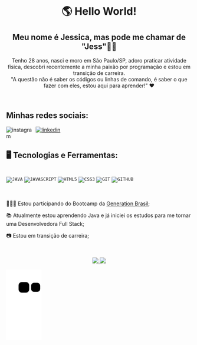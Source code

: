 <h1 align ="center">🌎 Hello World! </h1>

<h2 align ="center">Meu nome é Jessica, mas pode me chamar de "Jess"👋🏽</h2>

<p align ="center">Tenho 28 anos, nasci e moro em São Paulo/SP, adoro praticar atividade física, descobri recentemente a minha paixão por programação e estou em transição de carreira.</br align = "center">
⁠"A questão não é saber os códigos ou linhas de comando, é saber o que fazer com eles, estou aqui para aprender!" ❤</p>

</br>

<div dsplay="inline-block">
 <h2 align="left">Minhas redes sociais:</h2>
 <a href="https://www.instagram.com/jessica.psousa/">
    <img align="left" width="80px" src="https://i.ibb.co/qkGSp1D/instagram.png" alt="instagram" style="vertical-align:top;">
  </a> 
  <a href="https://www.linkedin.com/in/jessica-persou/">
    <img width="80px" src="https://i.ibb.co/RyZx12b/linkedin.png" alt="linkedin" style="vertical-align:top;">
  </a>
</div>

</br>
<div>
<h2> 🖥️ Tecnologias e Ferramentas: </h2>
</br>
<!--<img width="300px" align="center" src="https://i.ibb.co/L078zDC/1615093372747-removebg-preview.png">!-->
<code><img width="40px" src="https://cdn.jsdelivr.net/gh/devicons/devicon/icons/java/java-original.svg" title = "JAVA"/></code>
<code><img width="40px" src="https://cdn.jsdelivr.net/gh/devicons/devicon/icons/javascript/javascript-original.svg" title = "JAVASCRIPT"/></code>
<code><img width="40px" src="https://cdn.jsdelivr.net/gh/devicons/devicon/icons/html5/html5-original-wordmark.svg" title = "HTML5"/></code>
<code><img width="40px" src="https://cdn.jsdelivr.net/gh/devicons/devicon/icons/css3/css3-original-wordmark.svg" title = "CSS3"/></code>
<code><img width="40px" src="https://cdn.jsdelivr.net/gh/devicons/devicon/icons/git/git-original.svg" title = "GIT"/></code>
<code><img width="40px" src="https://cdn.jsdelivr.net/gh/devicons/devicon/icons/github/github-original.svg" title = "GITHUB"/></code>
<!--<code><img width="40px" src="https://cdn.jsdelivr.net/gh/devicons/devicon/icons/mysql/mysql-original.svg" title = "MYSQL"/></code>!-->
</div>

</br>
</br>

<div display="inline-block">
 <p align="left">👩🏽‍💻 Estou participando do Bootcamp da <a href="https://brazil.generation.org/">Generation Brasil</a>;</p>
 <p align="left">📚 Atualmente estou aprendendo Java e já iniciei os estudos para me tornar uma Desenvolvedora Full Stack;</p>
 <p align="left">📷 Estou em transição de carreira;</p>
</div>

</br>

<p align="center">
<a href="https://github.com/JessicaPersou">
  <img src="https://github-readme-stats.vercel.app/api?username=JessicaPersou&show_icons=true&include_all_commits&count_private=true&hide=issues,prs&hide_border=true&custom_title=Github%20Activity&theme=dracula" height="125" />
  <img src="https://github-readme-stats.vercel.app/api/top-langs/?username=JessicaPersou&hide=c%23&card_width=250&custom_title=Most%20used%20languages&langs_count=6&hide_border=true&layout=compact&theme=dracula" height="125"/>
</a>
</p>

![Snake animation](https://github.com/JessicaPersou/JessicaPersou/blob/output/github-contribution-grid-snake.svg)
